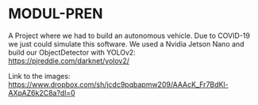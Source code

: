 # MODUL-PREN

A Project where we had to build an autonomous vehicle. Due to COVID-19 we just could simulate this software.
We used a Nvidia Jetson Nano and build our ObjectDetector with YOLOv2: https://pjreddie.com/darknet/yolov2/

Link to the images: https://www.dropbox.com/sh/jcdc9pqbapmw209/AAAcK_Fr7BdKl-AXpAZ6k2C8a?dl=0
